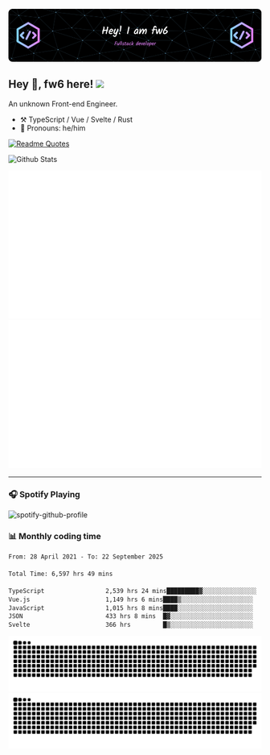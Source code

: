 ![Header](github-header-image.png)

## Hey 👋, fw6 here! <img src="https://github.githubassets.com/images/mona-whisper.gif" height="24" />


An unknown Front-end Engineer.

-   :hammer_and_pick: TypeScript / Vue / Svelte / Rust
-   :man: Pronouns: he/him


[![Readme Quotes](https://quotes-github-readme.vercel.app/api?type=horizontal&theme=algolia)](https://github.com/piyushsuthar/github-readme-quotes)



![Github Stats](https://github-readme-stats.vercel.app/api?username=fw6&bg_color=30,e96443,904e95&title_color=fff&text_color=fff)

![](https://raw.githubusercontent.com/fw6/github-stats-transparent/output/generated/overview.svg)
![](https://raw.githubusercontent.com/fw6/github-stats-transparent/output/generated/languages.svg)


---

### 🎧 Spotify Playing

<!-- ![spotify-github-profile](/img/default.svg) -->

![spotify-github-profile](https://spotify-github-profile.vercel.app/api/view.svg?uid=r6wn4hdvypv0lkzyrj0e0pjct&cover_image=true&theme=default&show_offline=true&background_color=9a10ad&interchange=true&bar_color_cover=true)



### :bar_chart: Monthly coding time 

<!--START_SECTION:waka-->

```txt
From: 28 April 2021 - To: 22 September 2025

Total Time: 6,597 hrs 49 mins

TypeScript                 2,539 hrs 24 mins█████████▓░░░░░░░░░░░░░░░   38.49 %
Vue.js                     1,149 hrs 6 mins████▒░░░░░░░░░░░░░░░░░░░░   17.42 %
JavaScript                 1,015 hrs 8 mins████░░░░░░░░░░░░░░░░░░░░░   15.39 %
JSON                       433 hrs 8 mins  █▓░░░░░░░░░░░░░░░░░░░░░░░   06.56 %
Svelte                     366 hrs         █▒░░░░░░░░░░░░░░░░░░░░░░░   05.55 %
```

<!--END_SECTION:waka-->




![github contribution grid snake animation](https://raw.githubusercontent.com/platane/platane/output/github-contribution-grid-snake-dark.svg#gh-dark-mode-only)![github contribution grid snake animation](https://raw.githubusercontent.com/platane/platane/output/github-contribution-grid-snake.svg#gh-light-mode-only)
